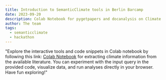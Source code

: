 ```yaml
---
title: Introduction to SemanticClimate tools in Berlin Barcamp
date: 2023-09-20
description: Colab Notebook for pygetpapers and docanalysis on Climate Justice 
author: The team
tags:
  - semanticclimate
  - hackathon
---
```



"Explore the interactive tools and code snippets in Colab notebook by following this link: [Colab Notebook](https://colab.research.google.com/drive/1wnXP8ACDYVGfSuKxHXUzSD2qd7vaxc0V) for extracting climate information from the available literature. You can experiment with the input query in the provided code, visualize data, and run analyses directly in your browser. Have fun exploring!"

